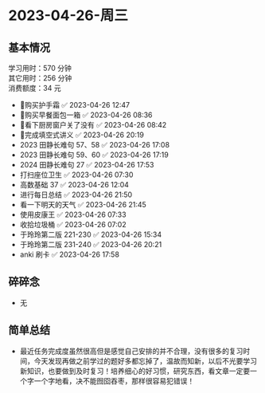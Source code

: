 # 2023-04-26-周三

## 基本情况

学习用时：570 分钟  
其它用时：256 分钟  
消费额度：34 元

-   📌购买护手霜 ✅ 2023-04-26 12:47
-   📌购买早餐面包一箱 ✅ 2023-04-26 08:36
-   📌看下厨房窗户关了没有 ✅ 2023-04-26 08:42
-   📌完成填空式讲义 ✅ 2023-04-26 20:19
-   2023 田静长难句 57、58 ✅ 2023-04-26 17:08
-   2023 田静长难句 59、60 ✅ 2023-04-26 17:19
-   2024 田静长难句 27 ✅ 2023-04-26 17:53
-   打扫座位卫生 ✅ 2023-04-26 07:30
-   高数基础 37 ✅ 2023-04-26 12:04
-   进行每日总结 ✅ 2023-04-26 21:50
-   看一下明天的天气 ✅ 2023-04-26 21:45
-   使用皮康王 ✅ 2023-04-26 07:33
-   收拾垃圾桶 ✅ 2023-04-26 07:02
-   于玲玲第二版 221-230 ✅ 2023-04-26 15:34
-   于玲玲第二版 231-240 ✅ 2023-04-26 20:21
-   anki 刷卡 ✅ 2023-04-26 17:58

## 碎碎念

- 无

## 简单总结

- 最近任务完成度虽然很高但是感觉自己安排的并不合理，没有很多的复习时间，今天发现再做之前学过的题好多都忘掉了，温故而知新，以后不光要学习新知识，也要做到及时复习！培养细心的好习惯，研究东西，看文章一定要一个字一个字地看，决不能囫囵吞枣，那样很容易犯错误！